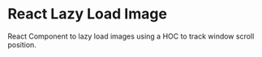 React Lazy Load Image
=====================

React Component to lazy load images using a HOC to track window scroll position.
